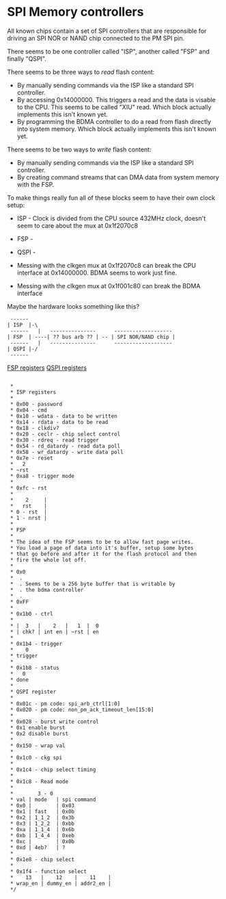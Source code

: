 # SPI Memory controllers

All known chips contain a set of SPI controllers that are responsible for
driving an SPI NOR or NAND chip connected to the PM SPI pin.

There seems to be one controller called "ISP", another called "FSP" and
finally "QSPI".

There seems to be three ways to *read* flash content:

- By manually sending commands via the ISP like a standard SPI controller.
- By accessing 0x14000000. This triggers a read and the data is visable to the CPU. This seems to be called "XIU" read.
  Which block actually implements this isn't known yet.
- By programming the BDMA controller to do a read from flash directly into system memory.
  Which block actually implements this isn't known yet.
  
There seems to be two ways to *write* flash content:

- By manually sending commands via the ISP like a standard SPI controller.
- By creating command streams that can DMA data from system memory with the FSP.

To make things really fun all of these blocks seem to have their own clock setup:

- ISP - Clock is divided from the CPU source 432MHz clock, doesn't seem to care about the mux at 0x1f2070c8
- FSP - 
- QSPI -


- Messing with the clkgen mux at 0x1f2070c8 can break the CPU interface at 0x14000000. BDMA seems to work just fine.
- Messing with the clkgen mux at 0x1f001c80 can break the BDMA interface

Maybe the hardware looks something like this?

```
 ------
| ISP  |-\
 ------   |   ---------------      -------------------
| FSP  | ----| ?? bus arb ?? | -- | SPI NOR/NAND chip |
 ------   |   ---------------      -------------------
| QSPI |-/
 ------
```

[FSP registers](https://github.com/longyanjun2020/SDK_pulbic/blob/47d85255220f39de1b13e5f2a68b24e49e179f07/Mercury5/proj/sc/driver/hal/mercury/kernel/inc/kernel_fsp_spi.h)
[QSPI registers](https://github.com/longyanjun2020/SDK_pulbic/blob/47d85255220f39de1b13e5f2a68b24e49e179f07/Mercury5/proj/sc/driver/hal/mercury/kernel/inc/kernel_qspi.h)

```

 *
 * ISP registers
 *
 * 0x00 - password
 * 0x04 - cmd
 * 0x10 - wdata - data to be written
 * 0x14 - rdata - data to be read
 * 0x18 - clkdiv?
 * 0x20 - ceclr - chip select control
 * 0x30 - rdreq - read trigger
 * 0x54 - rd_datardy - read data poll
 * 0x58 - wr_datardy - write data poll
 * 0x7e - reset
 *   2
 * ~rst
 * 0xa8 - trigger mode
 *
 * 0xfc - rst
 *
 *    2     |
 *   rst    |
 * 0 - rst  |
 * 1 - nrst |
 *
 * FSP
 *
 * The idea of the FSP seems to be to allow fast page writes.
 * You load a page of data into it's buffer, setup some bytes
 * that go before and after it for the flash protocol and then
 * fire the whole lot off.
 *
 * 0x0
 *  .
 *  . Seems to be a 256 byte buffer that is writable by
 *  . the bdma controller
 *  .
 * 0xFF
 *
 * 0x1b0 - ctrl
 *
 * |  3   |    2   |   1  |  0
 * | chk? | int en | ~rst | en
 *
 * 0x1b4 - trigger
 *    0
 * trigger
 *
 * 0x1b8 - status
 *   0
 * done
 *
 * QSPI register
 *
 * 0x01c - pm code: spi_arb_ctrl[1:0]
 * 0x020 - pm code: non_pm_ack_timeout_len[15:0]
 *
 * 0x028 - burst write control
 * 0x1 enable burst
 * 0x2 disable burst
 *
 * 0x150 - wrap val
 *
 * 0x1c0 - ckg spi
 *
 * 0x1c4 - chip select timing
 *
 * 0x1c8 - Read mode
 *
 *        3 - 0
 * val | mode   | spi command
 * 0x0 |        | 0x03
 * 0x1 | fast   | 0x0b
 * 0x2 | 1_1_2  | 0x3b
 * 0x3 | 1_2_2  | 0xbb
 * 0xa | 1_1_4  | 0x6b
 * 0xb | 1_4_4  | 0xeb
 * 0xc |        | 0x0b
 * 0xd | 4eb?   | ?
 *
 * 0x1e8 - chip select
 *
 * 0x1f4 - function select
 *    13   |    12    |    11    |
 * wrap_en | dummy_en | addr2_en |
 */
 ```
